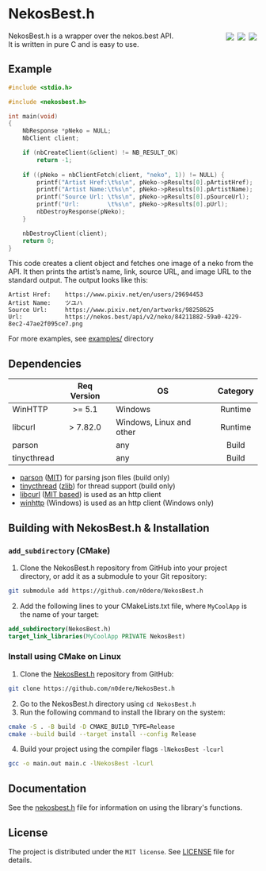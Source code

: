 # NekosBest.h

<img align="right" style="padding: 2px" src="https://img.shields.io/badge/c-%2300599C.svg?style=for-the-badge&logo=c&logoColor=white">
<img align="right" style="padding: 2px" src="https://img.shields.io/badge/CMake-%23008FBA.svg?style=for-the-badge&logo=cmake&logoColor=white">
<img align="right" style="padding: 2px" src="https://img.shields.io/badge/nekos.best-%23E91E63.svg?style=for-the-badge">

NekosBest.h is a wrapper over the nekos.best API.  
It is written in pure C and is easy to use.

## Example

```c
#include <stdio.h>

#include <nekosbest.h>

int main(void)
{
    NbResponse *pNeko = NULL;
    NbClient client;

    if (nbCreateClient(&client) != NB_RESULT_OK)
        return -1;
    
    if ((pNeko = nbClientFetch(client, "neko", 1)) != NULL) {
        printf("Artist Href:\t%s\n", pNeko->pResults[0].pArtistHref);
        printf("Artist Name:\t%s\n", pNeko->pResults[0].pArtistName);
        printf("Source Url: \t%s\n", pNeko->pResults[0].pSourceUrl);
        printf("Url:        \t%s\n", pNeko->pResults[0].pUrl);
        nbDestroyResponse(pNeko);
    }

    nbDestroyClient(client);
    return 0;
}
```

This code creates a client object and fetches one image of a neko from the API.
It then prints the artist’s name, link, source URL, and image URL to
the standard output. The output looks like this:

```
Artist Href:    https://www.pixiv.net/en/users/29694453
Artist Name:    ツユハ
Source Url:     https://www.pixiv.net/en/artworks/98258625
Url:            https://nekos.best/api/v2/neko/84211882-59a0-4229-8ec2-47ae2f095ce7.png
```

For more examples, see [examples/](examples) directory

## Dependencies

|             | Req Version | OS                          | Category |
|:------------|:-----------:|-----------------------------|:--------:|
| WinHTTP     | >= 5.1      | Windows                     | Runtime  |
| libcurl     | > 7.82.0    | Windows, Linux and other    | Runtime  |
| parson      |             | any                         | Build    |
| tinycthread |             | any                         | Build    |

 - [parson](https://github.com/kgabis/parson) ([MIT](
    https://opensource.org/license/mit/)) for parsing json files (build only)
 - [tinycthread](https://github.com/tinycthread/tinycthread) ([zlib](
    https://opensource.org/license/zlib/)) for thread support (build only)
 - [libcurl](https://curl.se/) ([MIT based](
    https://curl.se/docs/copyright.html)) is used as an http client
 - [winhttp](
    https://learn.microsoft.com/en-us/windows/win32/winhttp/about-winhttp)
     (Windows) is used as an http client (Windows only)

## Building with NekosBest.h & Installation

### `add_subdirectory` (CMake)
1. Clone the NekosBest.h repository from GitHub into your project directory,
or add it as a submodule to your Git repository:
```sh
git submodule add https://github.com/n0dere/NekosBest.h
```
2. Add the following lines to your CMakeLists.txt file, where `MyCoolApp` is
the name of your target:
```cmake
add_subdirectory(NekosBest.h)
target_link_libraries(MyCoolApp PRIVATE NekosBest)
```

### Install using CMake on Linux
1. Clone the [NekosBest.h](https://github.com/n0dere/NekosBest.h) repository
from GitHub:
```sh
git clone https://github.com/n0dere/NekosBest.h
```
2. Go to the NekosBest.h directory using `cd NekosBest.h`
3. Run the following command to install the library on the system:
```sh
cmake -S . -B build -D CMAKE_BUILD_TYPE=Release
cmake --build build --target install --config Release 
```
4. Build your project using the compiler flags `-lNekosBest -lcurl`
```sh
gcc -o main.out main.c -lNekosBest -lcurl
```

## Documentation
See the [nekosbest.h](include/nekosbest.h) file for information on using the
library's functions.

## License
The project is distributed under the `MIT license`. See [LICENSE](LICENSE) file
for details.